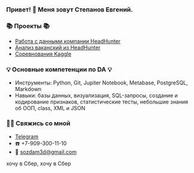 ### Привет! 👋 Меня зовут Степанов Евгений.

### 📚 Проекты 📚
- [Работа с данными компании HeadHunter](https://github.com/sozdam3d/projects/tree/master/hh)
- [Анализ ваканский из HeadHunter](https://github.com/sozdam3d/projects/tree/master/hh/Project_2)
- [Соревнования Kaggle](https://github.com/sozdam3d/projects/tree/master/EDA/Project.Eda%2BFeatureEngineering)


### 💡 Основные компетенции по DA 💡
- Инструменты: Python, Git, Jupiter Notebook, Metabase, PostgreSQL, Markdown
- Навыки: базы данных, визуализация,  SQL-запросы, создание и кодирование признаков, статистические тесты, небольшие знания об ООП, class, XML и JSON


### 🙌🏻 Свяжись со мной
- [Telegram](https://t.me/Sozdam3d)
- ☎️ +7-909-300-11-10
- 📧 sozdam3d@gmail.com

хочу в Сбер, хочу в Сбер
